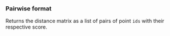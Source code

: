 ### Pairwise format

Returns the distance matrix as a list of pairs of point `ids` with their respective score.

